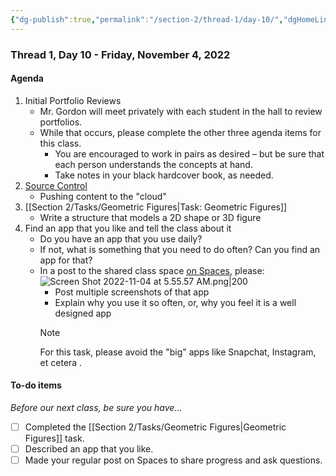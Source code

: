 ```yaml
---
{"dg-publish":true,"permalink":"/section-2/thread-1/day-10/","dgHomeLink":false}
---
```


### Thread 1, Day 10 - Friday, November 4, 2022
#### Agenda
1. Initial Portfolio Reviews
	- Mr. Gordon will meet privately with each student in the hall to review portfolios.
	- While that occurs, please complete the other three agenda items for this class.
		- You are encouraged to work in pairs as desired – but be sure that each person understands the concepts at hand.
		- Take notes in your black hardcover book, as needed.
2. [Source Control](https://www.icloud.com/iclouddrive/0c7_jAnrxYRdnLNGGSU9ZZT_Q#Day_10a_-_Source_Control_-_Pushing_Content_to_the_Cloud)
	- Pushing content to the "cloud"
3. [[Section 2/Tasks/Geometric Figures\|Task: Geometric Figures]]
	- Write a structure that models a 2D shape or 3D figure
4. Find an app that you like and tell the class about it
	- Do you have an app that you use daily?
	- If not, what is something that you need to do often? Can you find an app for that?
	- In a post to the shared class space [on Spaces](https://ca.spacesedu.com/), please:
	  ![Screen Shot 2022-11-04 at 5.55.57 AM.png|200](/img/user/Attachments/Screen%20Shot%202022-11-04%20at%205.55.57%20AM.png)
		- Post multiple screenshots of that app
		- Explain why you use it so often, or, why you feel it is a well designed app
		> [!NOTE]
		> For this task, please avoid the "big" apps like Snapchat, Instagram, et cetera .
#### To-do items
*Before our next class, be sure you have...*
- [ ] Completed the [[Section 2/Tasks/Geometric Figures\|Geometric Figures]] task.
- [ ] Described an app that you like.
- [ ] Made your regular post on Spaces to share progress and ask questions.